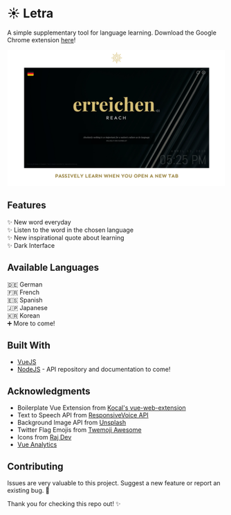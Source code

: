 # ☀️ Letra

A simple supplementary tool for language learning. Download the Google Chrome extension [here](https://chrome.google.com/webstore/detail/cjodkkjokggcaeacdhjliobekbnnmoio)!

![Screenshot](letra_screenshot1.png)

## Features
✨ New word everyday  
✨ Listen to the word in the chosen language  
✨ New inspirational quote about learning  
✨ Dark Interface

## Available Languages
🇩🇪 German  
🇫🇷 French  
🇪🇸 Spanish  
🇯🇵 Japanese  
🇰🇷 Korean  
➕ More to come!  

## Built With

* [VueJS](https://vuejs.org/)
* [NodeJS](https://nodejs.org/en/) - API repository and documentation to come!

## Acknowledgments

* Boilerplate Vue Extension from [Kocal's vue-web-extension](https://github.com/Kocal/vue-web-extension)
* Text to Speech API from [ResponsiveVoice API](https://responsivevoice.org/api/)
* Background Image API from [Unsplash](https://unsplash.com/developers)
* Twitter Flag Emojis from [Twemoji Awesome](https://github.com/ellekasai/twemoji-awesome)
* Icons from [Raj Dev](https://freeicons.io/profile/714)
* [Vue Analytics](https://github.com/MatteoGabriele/vue-analytics)

## Contributing

Issues are very valuable to this project. Suggest a new feature or report an existing bug. 🤔

Thank you for checking this repo out! ✨
